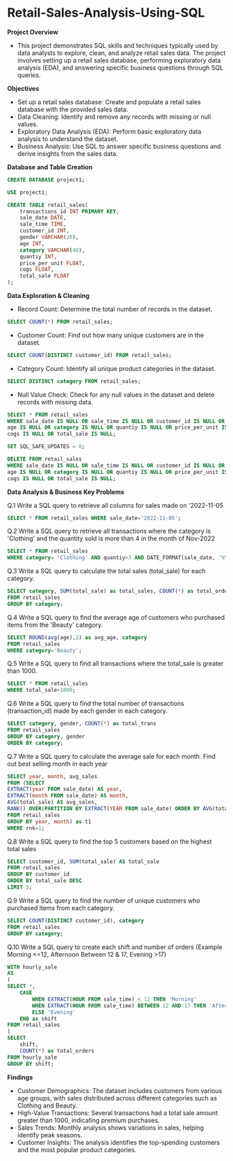 # Retail-Sales-Analysis-Using-SQL

**Project Overview**
- This project demonstrates SQL skills and techniques typically used by data analysts to explore, clean, and analyze retail sales data. The project involves setting up a retail sales database, performing exploratory data analysis (EDA), and answering specific business questions through SQL queries.

**Objectives**
- Set up a retail sales database: Create and populate a retail sales database with the provided sales data.
- Data Cleaning: Identify and remove any records with missing or null values.
- Exploratory Data Analysis (EDA): Perform basic exploratory data analysis to understand the dataset.
- Business Analysis: Use SQL to answer specific business questions and derive insights from the sales data.

**Database and Table Creation**
```sql
CREATE DATABASE project1;

USE project1;

CREATE TABLE retail_sales(
	transactions_id	INT PRIMARY KEY,
	sale_date DATE,
	sale_time TIME,
	customer_id	INT, 
	gender VARCHAR(20),
	age INT,
	category VARCHAR(40),
	quantiy INT,
	price_per_unit FLOAT,
	cogs FLOAT,
	total_sale FLOAT
);
```

**Data Exploration & Cleaning**

- Record Count: Determine the total number of records in the dataset.
```sql
SELECT COUNT(*) FROM retail_sales;
```

- Customer Count: Find out how many unique customers are in the dataset.
```sql
SELECT COUNT(DISTINCT customer_id) FROM retail_sales;
```

- Category Count: Identify all unique product categories in the dataset.
```sql
SELECT DISTINCT category FROM retail_sales;
```

- Null Value Check: Check for any null values in the dataset and delete records with missing data.
```sql
SELECT * FROM retail_sales
WHERE sale_date IS NULL OR sale_time IS NULL OR customer_id IS NULL OR gender IS NULL OR 
age IS NULL OR category IS NULL OR quantiy IS NULL OR price_per_unit IS NULL OR 
cogs IS NULL OR total_sale IS NULL;

SET SQL_SAFE_UPDATES = 0;

DELETE FROM retail_sales
WHERE sale_date IS NULL OR sale_time IS NULL OR customer_id IS NULL OR gender IS NULL OR 
age IS NULL OR category IS NULL OR quantiy IS NULL OR price_per_unit IS NULL OR 
cogs IS NULL OR total_sale IS NULL;
```

**Data Analysis & Business Key Problems**

Q.1 Write a SQL query to retrieve all columns for sales made on '2022-11-05
```sql
SELECT * FROM retail_sales WHERE sale_date='2022-11-05';
```

Q.2 Write a SQL query to retrieve all transactions where the category is 'Clothing' and the quantity sold is more than 4 in the month of Nov-2022
```sql
SELECT * FROM retail_sales
WHERE category= 'Clothing' AND quantiy>3 AND DATE_FORMAT(sale_date, '%Y-%m') = '2022-11';
```

Q.3 Write a SQL query to calculate the total sales (total_sale) for each category.
```sql
SELECT category, SUM(total_sale) as total_sales, COUNT(*) as total_orders
FROM retail_sales
GROUP BY category;
```

Q.4 Write a SQL query to find the average age of customers who purchased items from the 'Beauty' category.
```sql
SELECT ROUND(avg(age),2) as avg_age, category 
FROM retail_sales
WHERE category='Beauty';
```

Q.5 Write a SQL query to find all transactions where the total_sale is greater than 1000.
```sql
SELECT * FROM retail_sales
WHERE total_sale>1000;
```

Q.6 Write a SQL query to find the total number of transactions (transaction_id) made by each gender in each category.
```sql
SELECT category, gender, COUNT(*) as total_trans
FROM retail_sales
GROUP BY category, gender
ORDER BY category;
```

Q.7 Write a SQL query to calculate the average sale for each month. Find out best selling month in each year
```sql
SELECT year, month, avg_sales
FROM (SELECT
EXTRACT(year FROM sale_date) AS year,
EXTRACT(month FROM sale_date) AS month,
AVG(total_sale) AS avg_sales,
RANK() OVER(PARTITION BY EXTRACT(YEAR FROM sale_date) ORDER BY AVG(total_sale) DESC) as rnk
FROM retail_sales
GROUP BY year, month) as t1
WHERE rnk=1;
```

Q.8 Write a SQL query to find the top 5 customers based on the highest total sales 
```sql
SELECT customer_id, SUM(total_sale) AS total_sale
FROM retail_sales
GROUP BY customer_id
ORDER BY total_sale DESC
LIMIT 5;
```

Q.9 Write a SQL query to find the number of unique customers who purchased items from each category.
```sql
SELECT COUNT(DISTINCT customer_id), category
FROM retail_sales
GROUP BY category;
```

Q.10 Write a SQL query to create each shift and number of orders (Example Morning <=12, Afternoon Between 12 & 17, Evening >17)
```sql
WITH hourly_sale
AS
(
SELECT *,
    CASE
        WHEN EXTRACT(HOUR FROM sale_time) < 12 THEN 'Morning'
        WHEN EXTRACT(HOUR FROM sale_time) BETWEEN 12 AND 17 THEN 'Afternoon'
        ELSE 'Evening'
    END as shift
FROM retail_sales
)
SELECT 
    shift,
    COUNT(*) as total_orders    
FROM hourly_sale
GROUP BY shift;
```

**Findings**
- Customer Demographics: The dataset includes customers from various age groups, with sales distributed across different categories such as Clothing and Beauty.
- High-Value Transactions: Several transactions had a total sale amount greater than 1000, indicating premium purchases.
- Sales Trends: Monthly analysis shows variations in sales, helping identify peak seasons.
- Customer Insights: The analysis identifies the top-spending customers and the most popular product categories.
